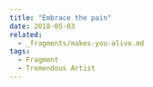 ```yaml
---
title: "Embrace the pain"
date: 2018-05-03
related:
  - _fragments/makes-you-alive.md
tags:
  - Fragment
  - Tremendous Artist
---
```

